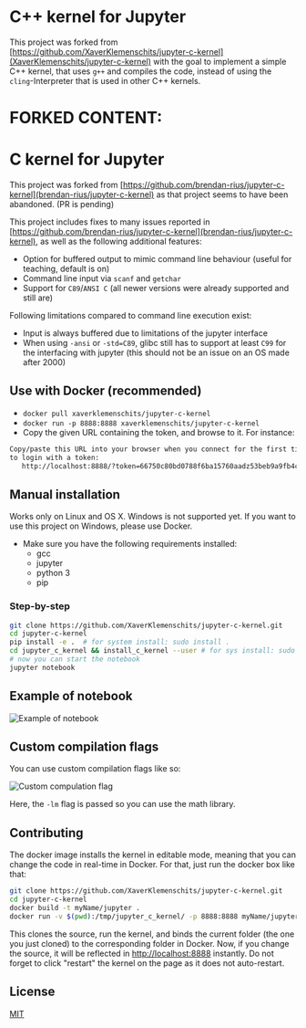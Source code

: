 # C++ kernel for Jupyter

This project was forked from [https://github.com/XaverKlemenschits/jupyter-c-kernel](XaverKlemenschits/jupyter-c-kernel) with the goal to implement a simple C++ kernel, that uses `g++` and compiles the code, instead of using the `cling`-Interpreter that is used in other C++ kernels.

# FORKED CONTENT:

# C kernel for Jupyter

This project was forked from [https://github.com/brendan-rius/jupyter-c-kernel](brendan-rius/jupyter-c-kernel) as that project seems to have been abandoned. (PR is pending)

This project includes fixes to many issues reported in [https://github.com/brendan-rius/jupyter-c-kernel](brendan-rius/jupyter-c-kernel), as well as the following additional features:

* Option for buffered output to mimic command line behaviour (useful for teaching, default is on)
* Command line input via `scanf` and `getchar`
* Support for `C89`/`ANSI C` (all newer versions were already supported and still are)

Following limitations compared to command line execution exist:

* Input is always buffered due to limitations of the jupyter interface
* When using `-ansi` or `-std=C89`, glibc still has to support at least `C99` for the interfacing with jupyter (this should not be an issue on an OS made after 2000)

## Use with Docker (recommended)

* `docker pull xaverklemenschits/jupyter-c-kernel`
* `docker run -p 8888:8888 xaverklemenschits/jupyter-c-kernel`
* Copy the given URL containing the token, and browse to it. For instance:

 ```bash
 Copy/paste this URL into your browser when you connect for the first time,
 to login with a token:
    http://localhost:8888/?token=66750c80bd0788f6ba15760aadz53beb9a9fb4cf8ac15ce8
 ```

## Manual installation

Works only on Linux and OS X. Windows is not supported yet. If you want to use this project on Windows, please use Docker.

* Make sure you have the following requirements installed:
  * gcc
  * jupyter
  * python 3
  * pip

### Step-by-step

```bash
git clone https://github.com/XaverKlemenschits/jupyter-c-kernel.git
cd jupyter-c-kernel
pip install -e .  # for system install: sudo install .
cd jupyter_c_kernel && install_c_kernel --user # for sys install: sudo install_c_kernel
# now you can start the notebook
jupyter notebook
```

## Example of notebook

![Example of notebook](example-notebook.png?raw=true "Example of notebook")

## Custom compilation flags

You can use custom compilation flags like so:

![Custom compulation flag](custom_flags.png?raw=true "Example of notebook using custom compilation flags")

Here, the `-lm` flag is passed so you can use the math library.

## Contributing

The docker image installs the kernel in editable mode, meaning that you can
change the code in real-time in Docker. For that, just run the docker box like
that:

```bash
git clone https://github.com/XaverKlemenschits/jupyter-c-kernel.git
cd jupyter-c-kernel
docker build -t myName/jupyter .
docker run -v $(pwd):/tmp/jupyter_c_kernel/ -p 8888:8888 myName/jupyter
```

This clones the source, run the kernel, and binds the current folder (the one
you just cloned) to the corresponding folder in Docker.
Now, if you change the source, it will be reflected in [http://localhost:8888](http://localhost:8888)
instantly. Do not forget to click "restart" the kernel on the page as it does
not auto-restart.

## License

[MIT](LICENSE.txt)

